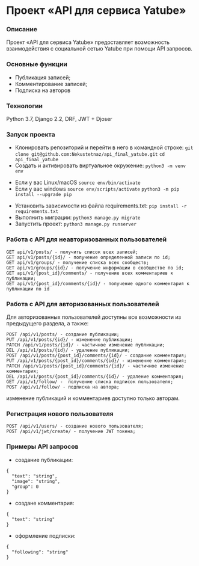 # Проект «API для сервиса Yatube»
### Описание
Проект «API для сервиса Yatube» предоставляет возможность взаимодействия с социальной сетью Yatube при помощи API запросов. 
### Основные функции
- Публикация записей;
- Комментирование записей;
- Подписка на авторов
### Технологии
Python 3.7, Django 2.2, DRF, JWT + Djoser
### Запуск проекта
- Клонировать репозиторий и перейти в него в командной строке:
```git clone git@github.com:Nekustetnaz/api_final_yatube.git```
```cd api_final_yatube```
- Cоздать и активировать виртуальное окружение:
```python3 -m venv env```
* Если у вас Linux/macOS
    ```source env/bin/activate```
* Если у вас windows
    ```source env/scripts/activate```
```python3 -m pip install --upgrade pip```
- Установить зависимости из файла requirements.txt:
```pip install -r requirements.txt```
- Выполнить миграции:
```python3 manage.py migrate```
- Запустить проект:
```python3 manage.py runserver```
### Работа с API для неавторизованных пользователей
```
GET api/v1/posts/ - получить список всех записей;
GET api/v1/posts/{id}/ - получение определенной записи по id;
GET api/v1/groups/ - получение списка всех сообществ;
GET api/v1/groups/{id}/ - получение информации о сообществе по id;
GET api/v1/{post_id}/comments/ - получение всех комментариев к публикации;
GET api/v1/{post_id}/comments/{id}/ - получение одного комментария к публикации по id
```
### Работа с API для авторизованных пользователей
Для авторизованных пользователей доступны все возможности из предыдущего раздела, а также:
```
POST /api/v1/posts/ - создание публикации;
PUT /api/v1/posts/{id}/ - изменение публикации;
PATCH /api/v1/posts/{id}/ - частичное изменение публикации;
DEL /api/v1/posts/{id}/ - удаление публикации;
POST /api/v1/posts/{post_id}/comments/{id}/ - создание комментария;
PUT /api/v1/posts/{post_id}/comments/{id}/ - изменение комментария;
PATCH /api/v1/posts/{post_id}/comments/{id}/ - частичное изменение комментария;
DEL /api/v1/posts/{post_id}/comments/{id}/ - удаление комментария;
GET /api/v1/follow/ -  получение списка подписок пользователя;
POST /api/v1/follow/ - подписка на автора;
```
изменение публикаций и комментариев доступно только авторам.
### Регистрация нового пользователя
```
POST /api/v1/users/ - создание нового пользователя;
POST /api/v1/jwt/create/ - получение JWT токена;
```
### Примеры API запросов
- создание публикации:
```
{
  "text": "string",
  "image": "string",
  "group": 0
}
```
- создане комментария:
```
{
  "text": "string"
}
```
- оформление подписки:
```
{
  "following": "string"
}
```
